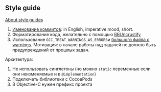 Style guide
-----

[About style guides](http://faq.sealedabstract.com/styleguides/)

1. [Именование коммитов](http://chris.beams.io/posts/git-commit/#seven-rules): in English, imperative mood, short.
1. Форматирование кода, желательно с помощью [BBUncrustify](http://chris.beams.io/posts/git-commit/#seven-rules)
2. Использование `GCC_TREAT_WARNINGS_AS_ERRORS`и [большого файла с warnings](https://github.com/boredzo/Warnings-xcconfig).
Мотивация: в начале работы над задачей не должно быть предупреждений от прошлых задач.


Архитектура:

1. Не использовать синглетоны (но можно `static` переменные если они неизменяемые и в `@implementation`)
1. Подключать библиотеки с CocoaPods
2. В Objective-C нужен префикс проекта


